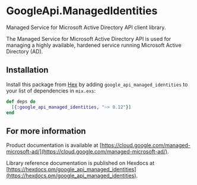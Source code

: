 # GoogleApi.ManagedIdentities

Managed Service for Microsoft Active Directory API client library.

The Managed Service for Microsoft Active Directory API is used for managing a highly available, hardened service running Microsoft Active Directory (AD).

## Installation

Install this package from [Hex](https://hex.pm) by adding
`google_api_managed_identities` to your list of dependencies in `mix.exs`:

```elixir
def deps do
  [{:google_api_managed_identities, "~> 0.12"}]
end
```

## For more information

Product documentation is available at [https://cloud.google.com/managed-microsoft-ad/](https://cloud.google.com/managed-microsoft-ad/).

Library reference documentation is published on Hexdocs at
[https://hexdocs.pm/google_api_managed_identities](https://hexdocs.pm/google_api_managed_identities).
